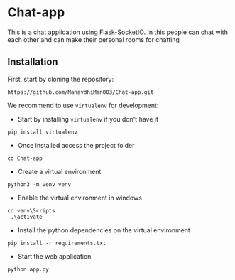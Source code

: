 # Chat-app
This is a chat application using Flask-SocketIO.
In this people can chat with each other and can make their personal rooms for chatting

## Installation

First, start by cloning the repository:

```
https://github.com/ManavdhiMan003/Chat-app.git
```

We recommend to use `virtualenv` for development:

- Start by installing `virtualenv` if you don't have it
```
pip install virtualenv
```

- Once installed access the project folder
```
cd Chat-app
```

- Create a virtual environment
```
python3 -m venv venv

```

- Enable the virtual environment in windows
```
cd venv\Scripts
 .\activate
```

- Install the python dependencies on the virtual environment
```
pip install -r requirements.txt
```

- Start the web application
```
python app.py
